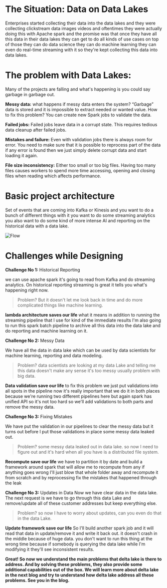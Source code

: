 
# The Situation: Data on Data Lakes

Enterprises started collecting their data into the data lakes and they were collecting clickstream data images videos and oftentimes they were actually doing this with Apache spark and the promise was that once they have all this data in their data lakes they can get to do all kinds of use cases on top of those they can do data science they can do machine learning they can even do real-time streaming with it so they're kept collecting this data into data lakes.

# The problem with Data Lakes:

Many of the projects are falling and what's happening is you could say garbage in garbage out.

**Messy data:** what happens if messy data enters the system? “Garbage” data is stored and it is impossible to extract needed or wanted value. How to fix this problem? You can create new Spark jobs to validate the data.

**Failed jobs:** Failed jobs leave data in a corrupt state. This requires tedious data cleanup after failed jobs.

**Mistakes and failure:** Even with validation jobs there is always room for error. You need to make sure that it is possible to reprocess part of the data if any error is found then we just simply delete corrupt data and start loading it again.

**File size inconsistency:** Either too small or too big files. Having too many files causes workers to spend more time accessing, opening and closing files when reading which affects performance.

# Basic project architecture
Set of events that are coming into Kafka or Kinesis and you want to do a bunch of different things with it you want to do some streaming analytics you also want to do some kind of more intense AI and reporting on the historical data with a data lake.

![Flow](https://github.com/gurditsingh/blog/blob/gh-pages/_screenshots/datalake.jpg?raw=true)

# Challenges while Designing
**Challenge No 1:** Historical Reporting

we can use apache spark it's going to read from Kafka and do streaming analytics. On historical reporting streaming is great it tells you what's happening right now.
> Problem?
 But it doesn't let me look back in time and do more complicated things like machine learning. 


**lambda architecture saves our life** what it means in addition to running the streaming pipeline that I use for kind of the immediate results I'm also going to run this spark batch pipeline to archive all this data into the data lake and do reporting and machine learning on it.

**Challenge No 2:** Messy Data

We have all the data in data lake which can be used by data scientists for machine learning, reporting and data modeling.

> Problem?
> data scientists are looking at my data Lake and telling me this data doesn't make any sense it's too messy usually problem with big data.

**Data validation save our life**  to fix this problem we just put validations into all spots in the pipeline now it's really important that we do it in both places because we're running two different pipelines here but again spark has unified API so it's not too hard so we'll add validations to both parts and remove the messy data.

**Challenge No 3:** Fixing Mistakes

We have put the validation in our pipelines to clear the messy data but it turns out before I put those validations in place some messy data leaked out.
> Problem?
some messy data leaked out in data lake. so now I need to figure out and it's hard when all you have is a distributed file system.

**Recompute save our life** we have to partition it by date and build a framework around spark that will allow me to recompute from any if anything goes wrong I'll just blow that whole folder away and recompute it from scratch and by reprocessing fix the mistakes that happened through the leak 

**Challenge No 3:** Updates in Data
Now we have clear data in the data lake. The next request is we have to go through this data Lake and remove/update all of these customer addresses but keep everything else.

> Problem?
 so now I have to worry about updates, can you even do that in the data Lake.

**Update framework save our life** So I'll build another spark job and it will read that data in update/remove it and write it back out. it doesn't crash in the middle because of huge data. you don't want to run this thing at the wrong time because if somebody is querying the data lake while I'm modifying it they'll see inconsistent results.


**Great! So now we understand the main problems that delta lake is there to address. And by solving these problems, they also provide some additional capabilities out of the box. We will learn more about delta lake in the next blog and try to understand how delta lake address all these problems. See you in the blog.**
